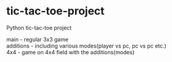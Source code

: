 # tic-tac-toe-project
Python tic-tac-toe project 

main - regular 3x3 game  
additions - including various modes(player vs pc, pc vs pc etc.)  
4x4 - game on 4x4 field with the additions(modes)
